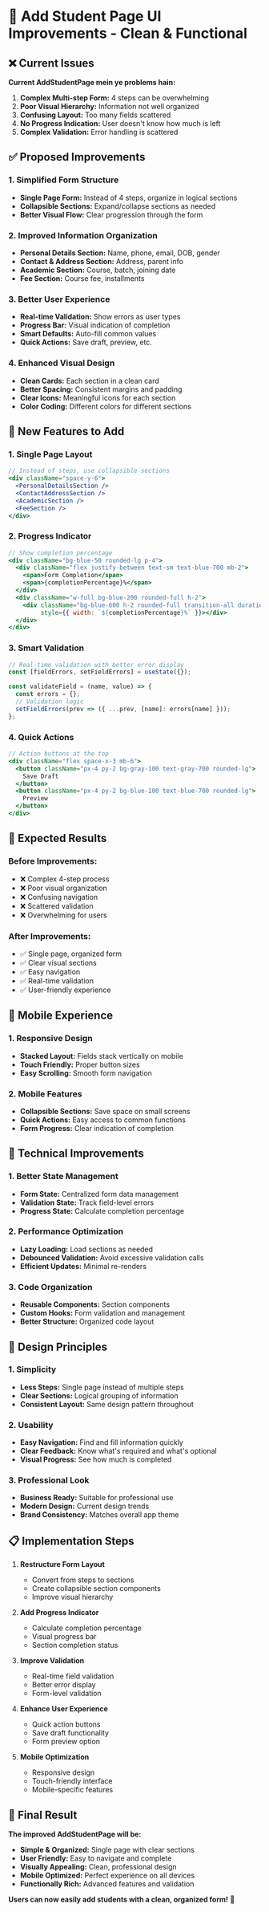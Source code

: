 # 🎨 **Add Student Page UI Improvements - Clean & Functional**

## ❌ **Current Issues**

**Current AddStudentPage mein ye problems hain:**
1. **Complex Multi-step Form:** 4 steps can be overwhelming
2. **Poor Visual Hierarchy:** Information not well organized
3. **Confusing Layout:** Too many fields scattered
4. **No Progress Indication:** User doesn't know how much is left
5. **Complex Validation:** Error handling is scattered

## ✅ **Proposed Improvements**

### **1. Simplified Form Structure**
- **Single Page Form:** Instead of 4 steps, organize in logical sections
- **Collapsible Sections:** Expand/collapse sections as needed
- **Better Visual Flow:** Clear progression through the form

### **2. Improved Information Organization**
- **Personal Details Section:** Name, phone, email, DOB, gender
- **Contact & Address Section:** Address, parent info
- **Academic Section:** Course, batch, joining date
- **Fee Section:** Course fee, installments

### **3. Better User Experience**
- **Real-time Validation:** Show errors as user types
- **Progress Bar:** Visual indication of completion
- **Smart Defaults:** Auto-fill common values
- **Quick Actions:** Save draft, preview, etc.

### **4. Enhanced Visual Design**
- **Clean Cards:** Each section in a clean card
- **Better Spacing:** Consistent margins and padding
- **Clear Icons:** Meaningful icons for each section
- **Color Coding:** Different colors for different sections

## 🚀 **New Features to Add**

### **1. Single Page Layout**
```jsx
// Instead of steps, use collapsible sections
<div className="space-y-6">
  <PersonalDetailsSection />
  <ContactAddressSection />
  <AcademicSection />
  <FeeSection />
</div>
```

### **2. Progress Indicator**
```jsx
// Show completion percentage
<div className="bg-blue-50 rounded-lg p-4">
  <div className="flex justify-between text-sm text-blue-700 mb-2">
    <span>Form Completion</span>
    <span>{completionPercentage}%</span>
  </div>
  <div className="w-full bg-blue-200 rounded-full h-2">
    <div className="bg-blue-600 h-2 rounded-full transition-all duration-300" 
         style={{ width: `${completionPercentage}%` }}></div>
  </div>
</div>
```

### **3. Smart Validation**
```jsx
// Real-time validation with better error display
const [fieldErrors, setFieldErrors] = useState({});

const validateField = (name, value) => {
  const errors = {};
  // Validation logic
  setFieldErrors(prev => ({ ...prev, [name]: errors[name] }));
};
```

### **4. Quick Actions**
```jsx
// Action buttons at the top
<div className="flex space-x-3 mb-6">
  <button className="px-4 py-2 bg-gray-100 text-gray-700 rounded-lg">
    Save Draft
  </button>
  <button className="px-4 py-2 bg-blue-100 text-blue-700 rounded-lg">
    Preview
  </button>
</div>
```

## 🎯 **Expected Results**

### **Before Improvements:**
- ❌ Complex 4-step process
- ❌ Poor visual organization
- ❌ Confusing navigation
- ❌ Scattered validation
- ❌ Overwhelming for users

### **After Improvements:**
- ✅ Single page, organized form
- ✅ Clear visual sections
- ✅ Easy navigation
- ✅ Real-time validation
- ✅ User-friendly experience

## 📱 **Mobile Experience**

### **1. Responsive Design**
- **Stacked Layout:** Fields stack vertically on mobile
- **Touch Friendly:** Proper button sizes
- **Easy Scrolling:** Smooth form navigation

### **2. Mobile Features**
- **Collapsible Sections:** Save space on small screens
- **Quick Actions:** Easy access to common functions
- **Form Progress:** Clear indication of completion

## 🔧 **Technical Improvements**

### **1. Better State Management**
- **Form State:** Centralized form data management
- **Validation State:** Track field-level errors
- **Progress State:** Calculate completion percentage

### **2. Performance Optimization**
- **Lazy Loading:** Load sections as needed
- **Debounced Validation:** Avoid excessive validation calls
- **Efficient Updates:** Minimal re-renders

### **3. Code Organization**
- **Reusable Components:** Section components
- **Custom Hooks:** Form validation and management
- **Better Structure:** Organized code layout

## 🎨 **Design Principles**

### **1. Simplicity**
- **Less Steps:** Single page instead of multiple steps
- **Clear Sections:** Logical grouping of information
- **Consistent Layout:** Same design pattern throughout

### **2. Usability**
- **Easy Navigation:** Find and fill information quickly
- **Clear Feedback:** Know what's required and what's optional
- **Visual Progress:** See how much is completed

### **3. Professional Look**
- **Business Ready:** Suitable for professional use
- **Modern Design:** Current design trends
- **Brand Consistency:** Matches overall app theme

## 📋 **Implementation Steps**

1. **Restructure Form Layout**
   - Convert from steps to sections
   - Create collapsible section components
   - Improve visual hierarchy

2. **Add Progress Indicator**
   - Calculate completion percentage
   - Visual progress bar
   - Section completion status

3. **Improve Validation**
   - Real-time field validation
   - Better error display
   - Form-level validation

4. **Enhance User Experience**
   - Quick action buttons
   - Save draft functionality
   - Form preview option

5. **Mobile Optimization**
   - Responsive design
   - Touch-friendly interface
   - Mobile-specific features

## 🎉 **Final Result**

**The improved AddStudentPage will be:**
- **Simple & Organized:** Single page with clear sections
- **User Friendly:** Easy to navigate and complete
- **Visually Appealing:** Clean, professional design
- **Mobile Optimized:** Perfect experience on all devices
- **Functionally Rich:** Advanced features and validation

**Users can now easily add students with a clean, organized form!** 🚀


